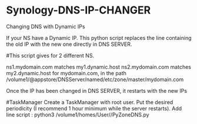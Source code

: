 # Synology-DNS-IP-CHANGER
Changing DNS with Dynamic IPs

If your NS have a Dynamic IP. This python script replaces the line containing the old IP with the new one directly in DNS SERVER.

#This script gives for 2 different NS.

ns1.mydomain.com matches my1.dynamic.host
ns2.mydomain.com matches my2.dynamic.host
for mydomain.com, in the path /volume1/@appstore/DNSServer/named/etc/zone/master/mydomain.com

Once the IP has been changed in DNS SERVER, it restarts with the new IPs

#TaskManager
Create a TaskManager with root user. Put the desired periodicity (I recommend 1 hour minimum while the server restarts).
Add line script :
python3 /volume1/homes/User//PyZoneDNS.py
